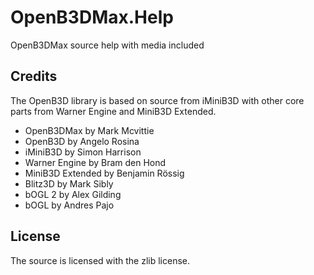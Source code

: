 OpenB3DMax.Help
===============

OpenB3DMax source help with media included

## Credits

The OpenB3D library is based on source from iMiniB3D with other core parts from Warner Engine and MiniB3D Extended.

* OpenB3DMax by Mark Mcvittie
* OpenB3D by Angelo Rosina
* iMiniB3D by Simon Harrison
* Warner Engine by Bram den Hond
* MiniB3D Extended by Benjamin Rössig
* Blitz3D by Mark Sibly
* bOGL 2 by Alex Gilding
* bOGL by Andres Pajo

## License

The source is licensed with the zlib license.
